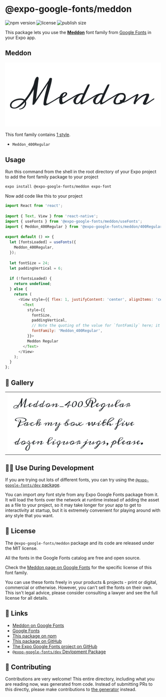 # @expo-google-fonts/meddon

![npm version](https://flat.badgen.net/npm/v/@expo-google-fonts/meddon)
![license](https://flat.badgen.net/github/license/expo/google-fonts)
![publish size](https://flat.badgen.net/packagephobia/install/@expo-google-fonts/meddon)

This package lets you use the [**Meddon**](https://fonts.google.com/specimen/Meddon) font family from [Google Fonts](https://fonts.google.com/) in your Expo app.

## Meddon

![Meddon](./font-family.png)

This font family contains [1 style](#-gallery).

- `Meddon_400Regular`

## Usage

Run this command from the shell in the root directory of your Expo project to add the font family package to your project
```sh
expo install @expo-google-fonts/meddon expo-font
```

Now add code like this to your project
```js
import React from 'react';

import { Text, View } from 'react-native';
import { useFonts } from '@expo-google-fonts/meddon/useFonts';
import { Meddon_400Regular } from '@expo-google-fonts/meddon/400Regular';

export default () => {
  let [fontsLoaded] = useFonts({
    Meddon_400Regular,
  });

  let fontSize = 24;
  let paddingVertical = 6;

  if (!fontsLoaded) {
    return undefined;
  } else {
    return (
      <View style={{ flex: 1, justifyContent: 'center', alignItems: 'center' }}>
        <Text
          style={{
            fontSize,
            paddingVertical,
            // Note the quoting of the value for `fontFamily` here; it expects a string!
            fontFamily: 'Meddon_400Regular',
          }}>
          Meddon Regular
        </Text>
      </View>
    );
  }
};

```

## 🔡 Gallery


||||
|-|-|-|
|![Meddon_400Regular](.//400Regular/Meddon_400Regular.ttf.png)||||


## 👩‍💻 Use During Development

If you are trying out lots of different fonts, you can try using the [`@expo-google-fonts/dev` package](https://github.com/expo/google-fonts/tree/master/font-packages/dev#readme).

You can import *any* font style from any Expo Google Fonts package from it. It will load the fonts
over the network at runtime instead of adding the asset as a file to your project, so it may take longer
for your app to get to interactivity at startup, but it is extremely convenient
for playing around with any style that you want.

## 📖 License

The `@expo-google-fonts/meddon` package and its code are released under the MIT license.

All the fonts in the Google Fonts catalog are free and open source.

Check the [Meddon page on Google Fonts](https://fonts.google.com/specimen/Meddon) for the specific license of this font family.

You can use these fonts freely in your products & projects - print or digital, commercial or otherwise. However, you can't sell the fonts on their own. This isn't legal advice, please consider consulting a lawyer and see the full license for all details.

## 🔗 Links

- [Meddon on Google Fonts](https://fonts.google.com/specimen/Meddon)
- [Google Fonts](https://fonts.google.com/)
- [This package on npm](https://www.npmjs.com/package/@expo-google-fonts/meddon)
- [This package on GitHub](https://github.com/expo/google-fonts/tree/master/font-packages/meddon)
- [The Expo Google Fonts project on GitHub](https://github.com/expo/google-fonts)
- [`@expo-google-fonts/dev` Devlopment Package](https://github.com/expo/google-fonts/tree/master/font-packages/dev)

## 🤝 Contributing

Contributions are very welcome! This entire directory, including what you are reading now, was generated from code. Instead of submitting PRs to this directly, please make contributions to [the generator](https://github.com/expo/google-fonts/tree/master/packages/generator) instead.

